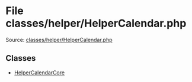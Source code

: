 File classes/helper/HelperCalendar.php
=========

Source: [classes/helper/HelperCalendar.php](https://github.com/PrestaShop/PrestaShop/blob/1.6.0.10/classes/helper/HelperCalendar.php)


Classes
-------

* [HelperCalendarCore](class.HelperCalendarCore.md)

